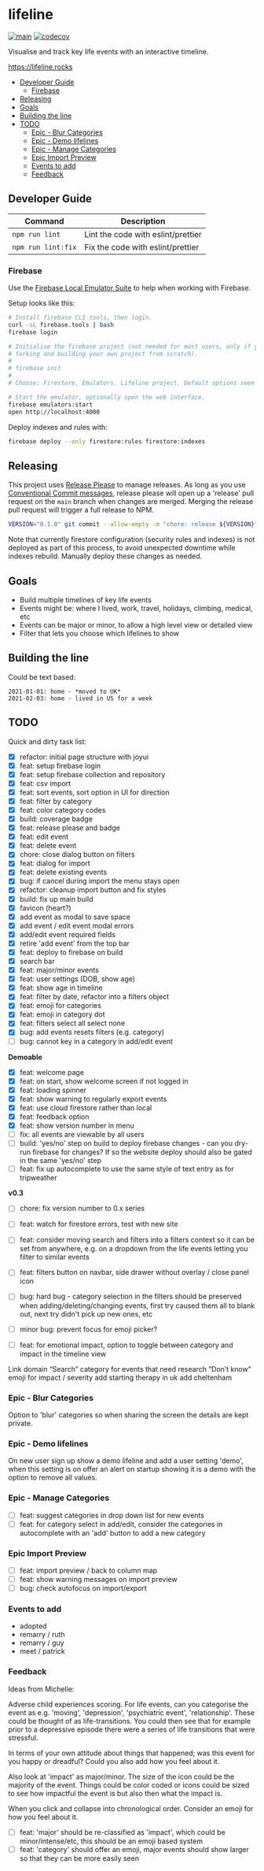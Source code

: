 # lifeline

[![main](https://github.com/dwmkerr/lifeline/actions/workflows/main.yaml/badge.svg)](https://github.com/dwmkerr/lifeline/actions/workflows/main.yaml) [![codecov](https://codecov.io/gh/dwmkerr/lifeline/graph/badge.svg?token=lI5Swxa2tj)](https://codecov.io/gh/dwmkerr/lifeline)

Visualise and track key life events with an interactive timeline.

https://lifeline.rocks

<!-- vim-markdown-toc GFM -->

- [Developer Guide](#developer-guide)
    - [Firebase](#firebase)
- [Releasing](#releasing)
- [Goals](#goals)
- [Building the line](#building-the-line)
- [TODO](#todo)
    - [Epic - Blur Categories](#epic---blur-categories)
    - [Epic - Demo lifelines](#epic---demo-lifelines)
    - [Epic - Manage Categories](#epic---manage-categories)
    - [Epic Import Preview](#epic-import-preview)
    - [Events to add](#events-to-add)
    - [Feedback](#feedback)

<!-- vim-markdown-toc -->

## Developer Guide

| Command | Description |
| ------- | ----------- |
| `npm run lint` | Lint the code with eslint/prettier |
| `npm run lint:fix` | Fix the code with eslint/prettier |

### Firebase

Use the [Firebase Local Emulator Suite](https://firebase.google.com/docs/emulator-suite) to help when working with Firebase.

Setup looks like this:

```bash
# Install firebase CLI tools, then login.
curl -sL firebase.tools | bash
firebase login

# Initialise the firebase project (not needed for most users, only if you are
# forking and building your own project from scratch).
#
# firebase init
#
# Choose: Firestore, Emulators. Lifeline project. Default options seem to be fine.

# Start the emulator, optionally open the web interface.
firebase emulators:start
open http://localhost:4000
```

Deploy indexes and rules with:

```bash
firebase deploy --only firestore:rules firestore:indexes

```

## Releasing

This project uses [Release Please](https://github.com/googleapis/release-please) to manage releases. As long as you use [Conventional Commit messages](https://www.conventionalcommits.org/en/v1.0.0/), release please will open up a 'release' pull request on the `main` branch when changes are merged. Merging the release pull request will trigger a full release to NPM.

```bash
VERSION="0.1.0" git commit --allow-empty -m "chore: release ${VERSION}" -m "Release-As: ${VERSION}"
```

Note that currently firestore configuration (security rules and indexes) is not deployed as part of this process, to avoid unexpected downtime while indexes rebuild. Manually deploy these changes as needed.

## Goals

- Build multiple timelines of key life events
- Events might be: where I lived, work, travel, holidays, climbing, medical, etc
- Events can be major or minor, to allow a high level view or detailed view
- Filter that lets you choose which lifelines to show

## Building the line

Could be text based:

```
2021-01-01: home - *moved to UK*
2021-02-03: home - lived in US for a week
```

## TODO

Quick and dirty task list:

- [x] refactor: initial page structure with joyui
- [x] feat: setup firebase login
- [x] feat: setup firebase collection and repository
- [x] feat: csv import
- [x] feat: sort events, sort option in UI for direction
- [x] feat: filter by category
- [x] feat: color category codes
- [x] build: coverage badge
- [x] feat: release please and badge
- [x] feat: edit event
- [x] feat: delete event
- [x] chore: close dialog button on filters
- [x] feat: dialog for import
- [x] feat: delete existing events
- [x] bug: if cancel during import the menu stays open
- [x] refactor: cleanup import button and fix styles
- [x] build: fix up main build
- [x] favicon (heart?)
- [x] add event as modal to save space
- [x] add event / edit event modal errors
- [x] add/edit event required fields
- [x] retire 'add event' from the top bar
- [x] feat: deploy to firebase on build
- [x] search bar
- [x] feat: major/minor events
- [x] feat: user settings (DOB, show age)
- [x] feat: show age in timeline
- [x] feat: filter by date, refactor into a filters object
- [x] feat: emoji for categories
- [x] feat: emoji in category dot
- [x] feat: filters select all select none
- [x] bug: add events resets filters (e.g. category)
- [ ] bug: cannot key in a category in add/edit event

**Demoable**

- [x] feat: welcome page
- [x] feat: on start, show welcome screen if not logged in
- [x] feat: loading spinner
- [x] feat: show warning to regularly export events
- [x] feat: use cloud firestore rather than local
- [x] feat: feedback option
- [x] feat: show version number in menu
- [ ] fix: all events are viewable by all users
- [ ] build: 'yes/no' step on build to deploy firebase changes - can you dry-run firebase for changes? If so the website deploy should also be gated in the same 'yes/no' step
- [ ] feat: fix up autocomplete to use the same style of text entry as for tripweather

**v0.3**

- [ ] chore: fix version number to 0.x series

- [ ] feat: watch for firestore errors, test with new site
- [ ] feat: consider moving search and filters into a filters context so it can be set from anywhere, e.g. on a dropdown from the life events letting you filter to similar events
- [ ] feat: filters button on navbar, side drawer without overlay / close panel icon

- [ ] bug: hard bug - category selection in the filters should be preserved when adding/deleting/changing events, first try caused them all to blank out, next try didn't pick up new ones, etc

- [ ] minor bug: prevent focus for emoji picker?

- [ ] feat: for emotional impact, option to toggle between category and impact in the timeline view

Link domain
“Search” category for events that need research
“Don’t know” emoji for impact / severity
add starting therapy in uk
add cheltenham

### Epic - Blur Categories

Option to 'blur' categories so when sharing the screen the details are kept private.

### Epic - Demo lifelines

On new user sign up show a demo lifeline and add a user setting 'demo', when this setting is on offer an alert on startup showing it is a demo with the option to remove all values.

### Epic - Manage Categories

- [ ] feat: suggest categories in drop down list for new events
- [ ] feat: for category select in add/edit, consider the categories in autocomplete with an 'add' button to add a new category

### Epic Import Preview

- [ ] feat: import preview / back to column map
- [ ] feat: show warning messages on import preview
- [ ] bug: check autofocus on import/export

### Events to add

- adopted
- remarry / ruth
- remarry / guy
- meet / patrick

### Feedback

Ideas from Michelle:

Adverse child experiences scoring. For life events, can you categorise the event as e.g. 'moving', 'depression', 'psychiatric event', 'relationship'. These could be thought of as life-transitions. You could then see that for example prior to a depressive episode there were a series of life transitions that were stressful.

In terms of your own attitude about things that happened; was this event for you happy or dreadful? Could you also add how you feel about it.

Also look at 'impact' as major/minor. The size of the icon could be the majority of the event. Things could be color coded or icons could be sized to see how impactful the event is but also then what the impact is.

When you click and collapse into chronological order. Consider an emoji for how you feel about it.

- [ ] feat: 'major' should be re-classified as 'impact', which could be minor/intense/etc, this should be an emoji based system
- [ ] feat: 'category' should offer an emoji, major events should show larger so that they can be more easily seen
